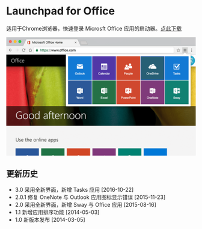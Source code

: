 # Launchpad for Office

适用于Chrome浏览器，快速登录 Microsft Office 应用的启动器。[点此下载](https://chrome.google.com/webstore/detail/dihbdjhdjmhgggkmebfndlfpbkammabk)

![](https://raw.githubusercontent.com/cgzero/launchpad-for-microsoft/master/tmp/screen-shot1.png)

## 更新历史

- 3.0 采用全新界面，新增 Tasks 应用 [2016-10-22]
- 2.0.1 修复 OneNote 与 Outlook 应用图标显示错误 [2015-11-23]
- 2.0 采用全新界面，新增 Sway 与 Office 应用 [2015-08-16]
- 1.1 新增应用排序功能 [2014-05-03]
- 1.0 新版本发布 [2014-03-05]
